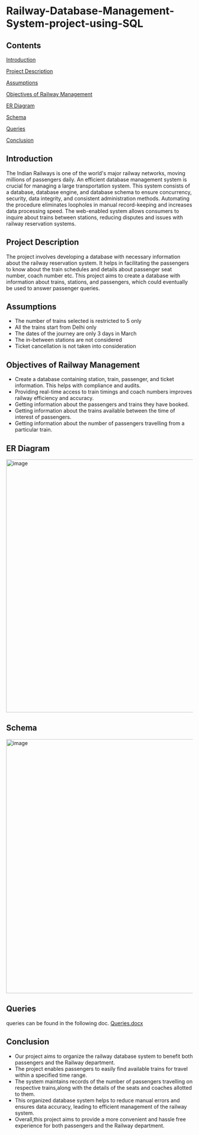 # Railway-Database-Management-System-project-using-SQL
## Contents
   
[Introduction](#introduction)

[Project Description](#project-description)

[Assumptions](#assumptions)

[Objectives of Railway Management](#objectives-of-railway-management)

[ER Diagram](#er-diagram)

[Schema](#schema)

[Queries](#queries)

[Conclusion](#conclusion)

## Introduction

The Indian Railways is one of the world's major railway networks, moving millions of passengers daily. 
An efficient database management system is crucial for managing a large transportation system. 
This system consists of a database, database engine, and database schema to ensure concurrency, security, data integrity, and consistent administration methods. 
Automating the procedure eliminates loopholes in manual record-keeping and increases data processing speed. 
The web-enabled system allows consumers to inquire about trains between stations, reducing disputes and issues with railway reservation systems.

## Project Description

The project involves developing a database with necessary information about the railway reservation system. 
It helps in facilitating the passengers to know about the train schedules and details about passenger seat number, coach number etc.
This project aims to create a database with information about trains, stations, and passengers, which could eventually be used to answer passenger queries. 

## Assumptions

- The number of trains selected is restricted to 5 only
- All the trains start from Delhi only
- The dates of the journey are only 3 days in March
- The in-between stations are not considered
- Ticket cancellation is not taken into consideration

## Objectives of Railway Management

- Create a database containing station, train, passenger, and ticket information. This helps with compliance and audits.
- Providing real-time access to train timings and coach numbers improves railway efficiency and accuracy.  
- Getting information about the passengers and trains they have booked. 
- Getting information about the trains available between the time of interest of passengers.
- Getting information about the number of passengers travelling from a particular train.

## ER Diagram

<img width="1214" height="682" alt="image" src="https://github.com/user-attachments/assets/4ada0eb8-0ac6-4bf4-b4a4-afa6a8f911db" />

## Schema
   
   <img width="1217" height="685" alt="image" src="https://github.com/user-attachments/assets/85086154-3724-4171-9e7c-c426c47fb77d" />

## Queries

queries can be found in the following doc.
[Queries.docx](Queries.docx)
   
## Conclusion

- Our project aims to organize the railway database system to benefit both passengers and the Railway department.
- The project enables passengers to easily find available trains for travel within a specified time range.
- The system maintains records of the number of passengers travelling on respective trains,along with the details of the seats and coaches allotted to them.
- This organized database system helps to reduce manual errors and ensures data accuracy,  leading to efficient management of the railway system.
- Overall,this project aims to provide a more convenient and hassle free experience for both  passengers and the Railway department.

